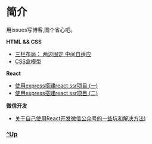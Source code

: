 # 简介

用issues写博客,图个省心吧。


<b>HTML && CSS</b>

- [三栏布局： 两边固定 中间自适应](https://github.com/ahaow/Blog/issues/3)
- [CSS盒模型](https://github.com/ahaow/Blog/issues/4)

<b>React</b>

- [使用express搭建react ssr项目 (一)](https://github.com/ahaow/Blog/issues/3)
- [使用express搭建react ssr项目 (二)](https://github.com/ahaow/Blog/issues/4)


<b>微信开发</b>

- [关于自己使用React开发微信公众号的一些坑和解决方法)](https://github.com/ahaow/Blog/issues/1)

### [^Up](#简介)




